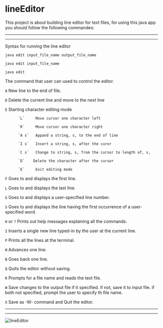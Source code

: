 # lineEditor

This project is about building line editor for text files, for using this java app you should follow the following commandes:

-----------------------------
-----------------------------

Syntax for running the line editor

   ```java edit input_file_name output_file_name```
   
   ```java edit input_file_name```
   
   ```java edit```

The command that user can used to control the editor.

   `A`   New line to the end of file.


   `D`   Delete the current line and move to the next line


   `E`   Starting character editing mode
   
          `L`     Move cursor one character left
          
          `R`     Move cursor one character right
          
          `A s`   Appand a string, s, to the end of line
          
          `I s`   Insert a string, s, after the curor
          
          `C s`   Change to string, s, from the cursor to length of, s,
          
          `D`    Delete the character after the cursor
          
          `E`     Exit editing mode

   `F`   Goes to and displays the first line.

   `L`   Goes to and displays the last line.

   `G`   Goes to and displays a user-specified line number.

   `S`   Goes to and displays the line having the first occurrence of
         a user-specified word.

   `H` or `?`  Prints out help messages explaining all the commands.

   `I`   Inserts a single new line typed-in by the user at the current line.

   `P`   Prints all the lines at the terminal.

   `N`   Advances one line.

   `B`   Goes back one line.

   `Q`   Quits the editor without saving.

   `R`   Prompts for a file name and reads the text file.

   `W`   Save changes to the output file if it specified.
       if not, save it to input file.
       if both not specified, prompt the user to specify th file name.

   `X`   Save as -W- command and Quit the editor.

-----------------------------
-----------------------------

![lineEditor](https://github.com/ahmadkriez/lineEditor/blob/master/presenting/lineEditor.png?raw=true)

